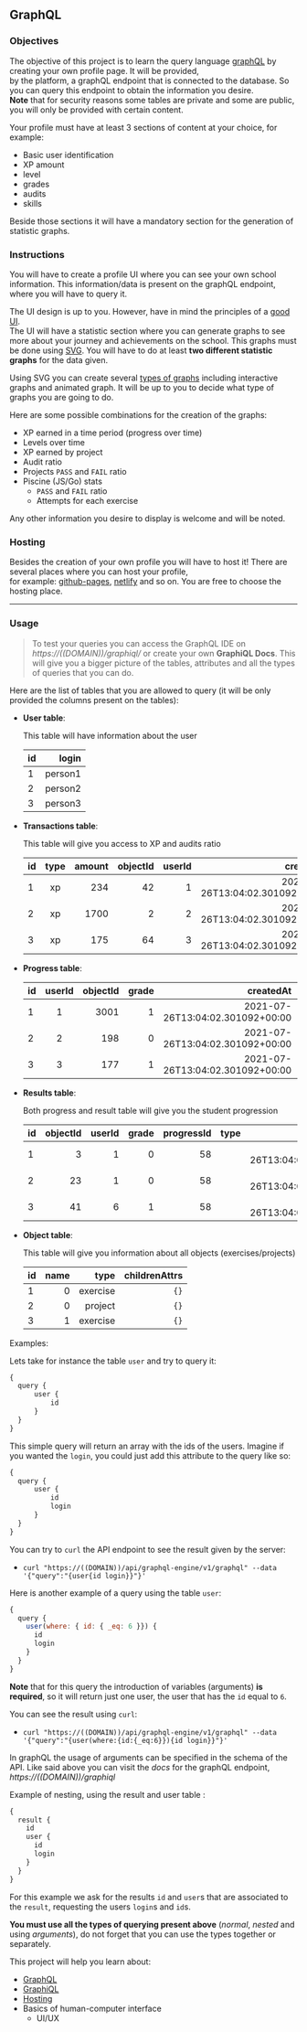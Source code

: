 ## GraphQL

### Objectives

The objective of this project is to learn the query language [graphQL](https://graphql.org/) by creating your own profile page. It will be provided,\
by the platform, a graphQL endpoint that is connected to the database. So you can query this endpoint to obtain the information you desire.\
**Note** that for security reasons some tables are private and some are public, you will only be provided with certain content.

Your profile must have at least 3 sections of content at your choice, for example:

- Basic user identification
- XP amount
- level
- grades
- audits
- skills

Beside those sections it will have a mandatory section for the generation of statistic graphs.

### Instructions

You will have to create a profile UI where you can see your own school information. This information/data is present on the graphQL endpoint, where you will have to query it.

The UI design is up to you. However, have in mind the principles of a [good UI](../good-practices/README.md).\
The UI will have a statistic section where you can generate graphs to see more about your journey and achievements on the school. This graphs must be done using [SVG](https://developer.mozilla.org/en-US/docs/Web/SVG). You will have to do at least **two different statistic graphs** for the data given.

Using SVG you can create several [types of graphs](https://www.tutorialspoint.com/svg/graph.htm) including interactive graphs and animated graph. It will be up to you to decide what type of graphs you are going to do.

Here are some possible combinations for the creation of the graphs:

- XP earned in a time period (progress over time)
- Levels over time
- XP earned by project
- Audit ratio
- Projects `PASS` and `FAIL` ratio
- Piscine (JS/Go) stats
  - `PASS` and `FAIL` ratio
  - Attempts for each exercise

Any other information you desire to display is welcome and will be noted.

### Hosting

Besides the creation of your own profile you will have to host it! There are several places where you can host your profile,\
for example: [github-pages](https://pages.github.com/), [netlify](https://www.netlify.com/) and so on. You are free to choose the hosting place.

---

### Usage

> To test your queries you can access the GraphQL IDE on _https://((DOMAIN))/graphiql/_ or create your own **GraphiQL Docs**. This will give you a bigger picture of the tables, attributes and all the types of queries that you can do.

Here are the list of tables that you are allowed to query (it will be only provided the columns present on the tables):

- **User table**:

  This table will have information about the user

  | id  |   login |
  | --- | ------: |
  | 1   | person1 |
  | 2   | person2 |
  | 3   | person3 |

- **Transactions table**:

  This table will give you access to XP and audits ratio

  | id  | type | amount | objectId | userId |                        createdAt |                   path |
  | --- | :--: | -----: | -------: | -----: | -------------------------------: | ---------------------: |
  | 1   |  xp  |    234 |       42 |      1 | 2021-07-26T13:04:02.301092+00:00 | /madere/div-01/graphql |
  | 2   |  xp  |   1700 |        2 |      2 | 2021-07-26T13:04:02.301092+00:00 | /madere/div-01/graphql |
  | 3   |  xp  |    175 |       64 |      3 | 2021-07-26T13:04:02.301092+00:00 | /madere/div-01/graphql |

- **Progress table**:

  | id  | userId | objectId | grade |                        createdAt |                        updatedAt |                        path |
  | --- | :----: | -------: | ----: | -------------------------------: | -------------------------------: | --------------------------: |
  | 1   |   1    |     3001 |     1 | 2021-07-26T13:04:02.301092+00:00 | 2021-07-26T13:04:02.301092+00:00 | /madere/piscine-go/quest-01 |
  | 2   |   2    |      198 |     0 | 2021-07-26T13:04:02.301092+00:00 | 2021-07-26T13:04:02.301092+00:00 | /madere/piscine-go/quest-01 |
  | 3   |   3    |      177 |     1 | 2021-07-26T13:04:02.301092+00:00 | 2021-07-26T13:04:02.301092+00:00 | /madere/piscine-go/quest-01 |

- **Results table**:

  Both progress and result table will give you the student progression

  | id  | objectId | userId | grade | progressId | type |                        createdAt |                        updatedAt |                   path |
  | --- | -------: | -----: | ----: | ---------: | ---: | -------------------------------: | -------------------------------: | ---------------------: |
  | 1   |        3 |      1 |     0 |         58 |      | 2021-07-26T13:04:02.301092+00:00 | 2021-07-26T13:04:02.301092+00:00 | /madere/div-01/graphql |
  | 2   |       23 |      1 |     0 |         58 |      | 2021-07-26T13:04:02.301092+00:00 | 2021-07-26T13:04:02.301092+00:00 | /madere/div-01/graphql |
  | 3   |       41 |      6 |     1 |         58 |      | 2021-07-26T13:04:02.301092+00:00 | 2021-07-26T13:04:02.301092+00:00 | /madere/div-01/graphql |

- **Object table**:

  This table will give you information about all objects (exercises/projects)

  | id  | name |     type | childrenAttrs |
  | --- | ---: | -------: | ------------: |
  | 1   |    0 | exercise |          `{}` |
  | 2   |    0 |  project |          `{}` |
  | 3   |    1 | exercise |          `{}` |

Examples:

Lets take for instance the table `user` and try to query it:

```js
{
  query {
      user {
          id
      }
  }
}
```

This simple query will return an array with the ids of the users. Imagine if you wanted the `login`,
you could just add this attribute to the query like so:

```js
{
  query {
      user {
          id
          login
      }
  }
}
```

You can try to `curl` the API endpoint to see the result given by the server:

- `curl "https://((DOMAIN))/api/graphql-engine/v1/graphql" --data '{"query":"{user{id login}}"}'`

Here is another example of a query using the table `user`:

```js
{
  query {
    user(where: { id: { _eq: 6 }}) {
      id
      login
    }
  }
}
```

**Note** that for this query the introduction of variables (arguments) **is required**,
so it will return just one user, the user that has the `id` equal to `6`.

You can see the result using `curl`:

- `curl "https://((DOMAIN))/api/graphql-engine/v1/graphql" --data '{"query":"{user(where:{id:{_eq:6}}){id login}}"}'`

In graphQL the usage of arguments can be specified in the schema of the API. Like said above you can visit the _docs_ for the graphQL endpoint, _https://((DOMAIN))/graphiql_

Example of nesting, using the result and user table :

```js
{
  result {
    id
    user {
      id
      login
    }
  }
}
```

For this example we ask for the results `id` and `user`s that are associated to the `result`, requesting the users `login`s and `id`s.

**You must use all the types of querying present above** (_normal_, _nested_ and using _arguments_), do not forget that you can use the types together or separately.

This project will help you learn about:

- [GraphQL](https://graphql.org/)
- [GraphiQL](https://github.com/graphql/graphiql)
- [Hosting](https://en.wikipedia.org/wiki/Web_hosting_service)
- Basics of human-computer interface
  - UI/UX
